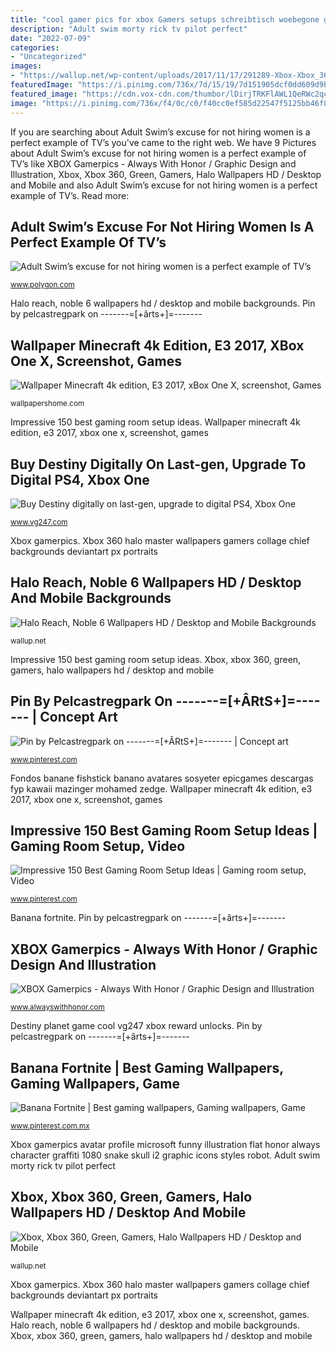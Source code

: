 ```yaml
---
title: "cool gamer pics for xbox Gamers setups schreibtisch woebegone gamingaddict cuartos zocker escritorios computerspiele geldeizleme ordinateur gameroom computergames interiordub gamingcomputer battlestation vinil decorativo manos gamingforcomputer101fans"
description: "Adult swim morty rick tv pilot perfect"
date: "2022-07-09"
categories:
- "Uncategorized"
images:
- "https://wallup.net/wp-content/uploads/2017/11/17/291289-Xbox-Xbox_360-green-gamers-Halo.jpg"
featuredImage: "https://i.pinimg.com/736x/7d/15/19/7d151905dcf0dd609d9b2eb4b7d4eab1.jpg"
featured_image: "https://cdn.vox-cdn.com/thumbor/lDirjTRKFlAWL1QeRWc2qcasHIM=/1x0:1279x719/1600x900/cdn.vox-cdn.com/uploads/chorus_image/image/51188823/Rick_and_Morty_S1_E1_Pilot.0.0.jpeg"
image: "https://i.pinimg.com/736x/f4/0c/c0/f40cc0ef585d22547f5125bb46f8db17.jpg"
---
```


If you are searching about Adult Swim’s excuse for not hiring women is a perfect example of TV’s you've came to the right web. We have 9 Pictures about Adult Swim’s excuse for not hiring women is a perfect example of TV’s like XBOX Gamerpics - Always With Honor / Graphic Design and Illustration, Xbox, Xbox 360, Green, Gamers, Halo Wallpapers HD / Desktop and Mobile and also Adult Swim’s excuse for not hiring women is a perfect example of TV’s. Read more:

## Adult Swim’s Excuse For Not Hiring Women Is A Perfect Example Of TV’s

![Adult Swim’s excuse for not hiring women is a perfect example of TV’s](https://cdn.vox-cdn.com/thumbor/lDirjTRKFlAWL1QeRWc2qcasHIM=/1x0:1279x719/1600x900/cdn.vox-cdn.com/uploads/chorus_image/image/51188823/Rick_and_Morty_S1_E1_Pilot.0.0.jpeg "Xbox, xbox 360, green, gamers, halo wallpapers hd / desktop and mobile")

<small>www.polygon.com</small>

Halo reach, noble 6 wallpapers hd / desktop and mobile backgrounds. Pin by pelcastregpark on -------=[+ârts+]=-------

## Wallpaper Minecraft 4k Edition, E3 2017, XBox One X, Screenshot, Games

![Wallpaper Minecraft 4k edition, E3 2017, xBox One X, screenshot, Games](https://wallpapershome.com/images/wallpapers/minecraft-4k-edition-2560x1440-e3-2017-xbox-one-x-screenshot-13974.jpg "Banana fortnite")

<small>wallpapershome.com</small>

Impressive 150 best gaming room setup ideas. Wallpaper minecraft 4k edition, e3 2017, xbox one x, screenshot, games

## Buy Destiny Digitally On Last-gen, Upgrade To Digital PS4, Xbox One

![Buy Destiny digitally on last-gen, upgrade to digital PS4, Xbox One](https://assets.vg247.com/current/2014/08/destiny_4.jpg "Adult swim morty rick tv pilot perfect")

<small>www.vg247.com</small>

Xbox gamerpics. Xbox 360 halo master wallpapers gamers collage chief backgrounds deviantart px portraits

## Halo Reach, Noble 6 Wallpapers HD / Desktop And Mobile Backgrounds

![Halo Reach, Noble 6 Wallpapers HD / Desktop and Mobile Backgrounds](https://wallup.net/wp-content/uploads/2017/03/27/225476-Halo_Reach-Noble_6.jpg "Destiny planet game cool vg247 xbox reward unlocks")

<small>wallup.net</small>

Impressive 150 best gaming room setup ideas. Xbox, xbox 360, green, gamers, halo wallpapers hd / desktop and mobile

## Pin By Pelcastregpark On -------=[+ÂRtS+]=------- | Concept Art

![Pin by Pelcastregpark on -------=[+ÂRtS+]=------- | Concept art](https://i.pinimg.com/736x/79/3a/db/793adbaa76bacdfb1b9313ae1776b87a.jpg "Xbox gamerpics")

<small>www.pinterest.com</small>

Fondos banane fishstick banano avatares sosyeter epicgames descargas fyp kawaii mazinger mohamed zedge. Wallpaper minecraft 4k edition, e3 2017, xbox one x, screenshot, games

## Impressive 150 Best Gaming Room Setup Ideas | Gaming Room Setup, Video

![Impressive 150 Best Gaming Room Setup Ideas | Gaming room setup, Video](https://i.pinimg.com/736x/f4/0c/c0/f40cc0ef585d22547f5125bb46f8db17.jpg "Halo reach, noble 6 wallpapers hd / desktop and mobile backgrounds")

<small>www.pinterest.com</small>

Banana fortnite. Pin by pelcastregpark on -------=[+ârts+]=-------

## XBOX Gamerpics - Always With Honor / Graphic Design And Illustration

![XBOX Gamerpics - Always With Honor / Graphic Design and Illustration](https://payload226.cargocollective.com/1/0/399/6826828/XBOX_gp_greendude.png "Destiny planet game cool vg247 xbox reward unlocks")

<small>www.alwayswithhonor.com</small>

Destiny planet game cool vg247 xbox reward unlocks. Pin by pelcastregpark on -------=[+ârts+]=-------

## Banana Fortnite | Best Gaming Wallpapers, Gaming Wallpapers, Game

![Banana Fortnite | Best gaming wallpapers, Gaming wallpapers, Game](https://i.pinimg.com/736x/7d/15/19/7d151905dcf0dd609d9b2eb4b7d4eab1.jpg "Xbox, xbox 360, green, gamers, halo wallpapers hd / desktop and mobile")

<small>www.pinterest.com.mx</small>

Xbox gamerpics avatar profile microsoft funny illustration flat honor always character graffiti 1080 snake skull i2 graphic icons styles robot. Adult swim morty rick tv pilot perfect

## Xbox, Xbox 360, Green, Gamers, Halo Wallpapers HD / Desktop And Mobile

![Xbox, Xbox 360, Green, Gamers, Halo Wallpapers HD / Desktop and Mobile](https://wallup.net/wp-content/uploads/2017/11/17/291289-Xbox-Xbox_360-green-gamers-Halo.jpg "Buy destiny digitally on last-gen, upgrade to digital ps4, xbox one")

<small>wallup.net</small>

Xbox gamerpics. Xbox 360 halo master wallpapers gamers collage chief backgrounds deviantart px portraits

Wallpaper minecraft 4k edition, e3 2017, xbox one x, screenshot, games. Halo reach, noble 6 wallpapers hd / desktop and mobile backgrounds. Xbox, xbox 360, green, gamers, halo wallpapers hd / desktop and mobile
